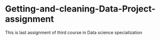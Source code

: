 # Getting-and-cleaning-Data-Project-assignment
This is last assignment of third course in Data science specialization
